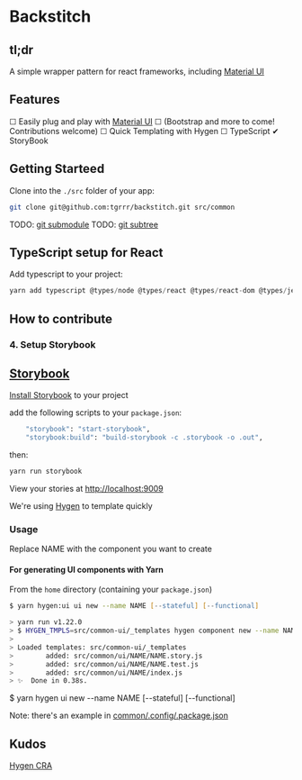 # Backstitch

## tl;dr

A simple wrapper pattern for react frameworks, including [Material UI]

## Features

☐ Easily plug and play with [Material UI]
☐ (Bootstrap and more to come! Contributions welcome)
☐ Quick Templating with Hygen
☐ TypeScript
✔ StoryBook

## Getting Starteed

Clone into the `./src` folder of your app:

```zsh
git clone git@github.com:tgrrr/backstitch.git src/common
```

TODO: [git submodule](https://git-scm.com/book/en/v2/Git-Tools-Submodules)
TODO: [git subtree](https://www.atlassian.com/git/tutorials/git-subtree)

## TypeScript setup for React

Add typescript to your project:

```ts
yarn add typescript @types/node @types/react @types/react-dom @types/jest
```

## How to contribute

### 4. Setup Storybook

## [Storybook](https://storybook.js.org/docs/guides/guide-react/)

[Install Storybook](https://storybook.js.org/docs/guides/guide-react/) to your project

add the following scripts to your `package.json`:

```zsh
    "storybook": "start-storybook",
    "storybook:build": "build-storybook -c .storybook -o .out",
```

then:

```zsh
yarn run storybook
```

View your stories at [http://localhost:9009](http://localhost:9009)


We're using [Hygen](https://www.hygen.io/quick-start) to template quickly

### Usage

Replace NAME with the component you want to create

#### For generating UI components with Yarn

From the `home` directory (containing your `package.json`)

```zsh
$ yarn hygen:ui ui new --name NAME [--stateful] [--functional]

> yarn run v1.22.0
> $ HYGEN_TMPLS=src/common-ui/_templates hygen component new --name NAME > --functional
>
> Loaded templates: src/common-ui/_templates
>        added: src/common/ui/NAME/NAME.story.js
>        added: src/common/ui/NAME/NAME.test.js
>        added: src/common/ui/NAME/index.js
> ✨  Done in 0.38s.
```

$ yarn hygen ui new --name NAME [--stateful] [--functional]

Note: there's an example in [common/.config/.package.json](./common/.config/.package.json)

## Kudos

[Hygen CRA](https://github.com/jondot/hygen-CRA)

[Material UI]: https://material-ui.com/
[Semantic commit messages]: https://seesparkbox.com/foundry/semantic_commit_messages
